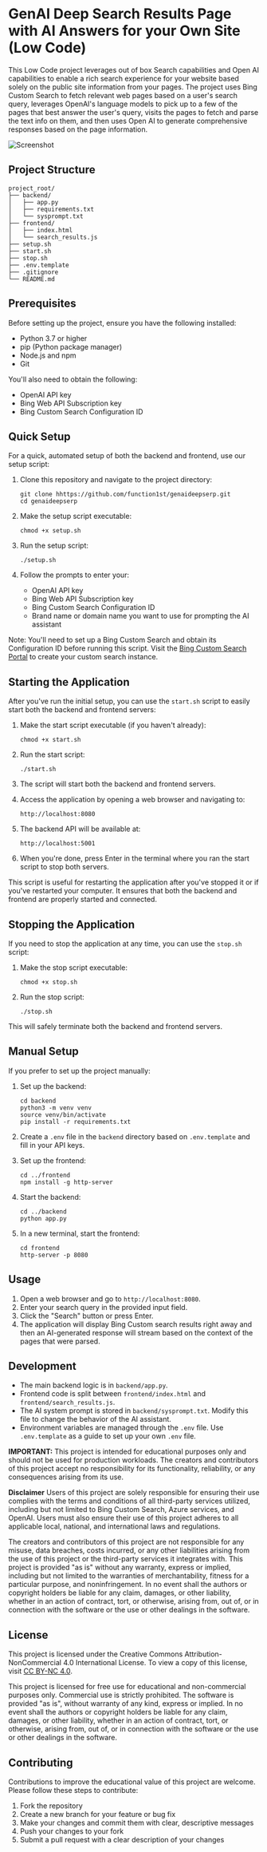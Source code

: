 # GenAI Deep Search Results Page with AI Answers for your Own Site (Low Code)
This Low Code project leverages out of box Search capabilities and Open AI capabilities to enable a rich search experience for your website based solely on the public site information from your pages. The project uses Bing Custom Search to fetch relevant web pages based on a user's search query, leverages OpenAI's language models to pick up to a few of the pages that best answer the user's query, visits the pages to fetch and parse the text info on them, and then uses Open AI to generate comprehensive responses based on the page information.

![Screenshot](example.png)

## Project Structure

```
project_root/
├── backend/
│   ├── app.py
│   ├── requirements.txt
│   └── sysprompt.txt
├── frontend/
│   ├── index.html
│   └── search_results.js
├── setup.sh
├── start.sh
├── stop.sh
├── .env.template
├── .gitignore
└── README.md
```

## Prerequisites

Before setting up the project, ensure you have the following installed:
- Python 3.7 or higher
- pip (Python package manager)
- Node.js and npm
- Git

You'll also need to obtain the following:
- OpenAI API key
- Bing Web API Subscription key
- Bing Custom Search Configuration ID

## Quick Setup

For a quick, automated setup of both the backend and frontend, use our setup script:

1. Clone this repository and navigate to the project directory:
   ```
   git clone hhttps://github.com/function1st/genaideepserp.git
   cd genaideepserp
   ```

2. Make the setup script executable:
   ```
   chmod +x setup.sh
   ```

3. Run the setup script:
   ```
   ./setup.sh
   ```

4. Follow the prompts to enter your:
   - OpenAI API key
   - Bing Web API Subscription key
   - Bing Custom Search Configuration ID
   - Brand name or domain name you want to use for prompting the AI assistant

Note: You'll need to set up a Bing Custom Search and obtain its Configuration ID before running this script. Visit the [Bing Custom Search Portal](https://www.customsearch.ai/) to create your custom search instance.

## Starting the Application

After you've run the initial setup, you can use the `start.sh` script to easily start both the backend and frontend servers:

1. Make the start script executable (if you haven't already):
   ```
   chmod +x start.sh
   ```

2. Run the start script:
   ```
   ./start.sh
   ```

3. The script will start both the backend and frontend servers.

4. Access the application by opening a web browser and navigating to:
   ```
   http://localhost:8080
   ```

5. The backend API will be available at:
   ```
   http://localhost:5001
   ```

6. When you're done, press Enter in the terminal where you ran the start script to stop both servers.

This script is useful for restarting the application after you've stopped it or if you've restarted your computer. It ensures that both the backend and frontend are properly started and connected.

## Stopping the Application

If you need to stop the application at any time, you can use the `stop.sh` script:

1. Make the stop script executable:
   ```
   chmod +x stop.sh
   ```

2. Run the stop script:
   ```
   ./stop.sh
   ```

This will safely terminate both the backend and frontend servers.

## Manual Setup

If you prefer to set up the project manually:

1. Set up the backend:
   ```
   cd backend
   python3 -m venv venv
   source venv/bin/activate
   pip install -r requirements.txt
   ```

2. Create a `.env` file in the `backend` directory based on `.env.template` and fill in your API keys.

3. Set up the frontend:
   ```
   cd ../frontend
   npm install -g http-server
   ```

4. Start the backend:
   ```
   cd ../backend
   python app.py
   ```

5. In a new terminal, start the frontend:
   ```
   cd frontend
   http-server -p 8080
   ```

## Usage

1. Open a web browser and go to `http://localhost:8080`.
2. Enter your search query in the provided input field.
3. Click the "Search" button or press Enter.
4. The application will display Bing Custom search results right away and then an AI-generated response will stream based on the context of the pages that were parsed.

## Development

- The main backend logic is in `backend/app.py`.
- Frontend code is split between `frontend/index.html` and `frontend/search_results.js`.
- The AI system prompt is stored in `backend/sysprompt.txt`. Modify this file to change the behavior of the AI assistant.
- Environment variables are managed through the `.env` file. Use `.env.template` as a guide to set up your own `.env` file.

**IMPORTANT:** This project is intended for educational purposes only and should not be used for production workloads. The creators and contributors of this project accept no responsibility for its functionality, reliability, or any consequences arising from its use.

**Disclaimer**
Users of this project are solely responsible for ensuring their use complies with the terms and conditions of all third-party services utilized, including but not limited to Bing Custom Search, Azure services, and OpenAI. Users must also ensure their use of this project adheres to all applicable local, national, and international laws and regulations.

The creators and contributors of this project are not responsible for any misuse, data breaches, costs incurred, or any other liabilities arising from the use of this project or the third-party services it integrates with. This project is provided "as is" without any warranty, express or implied, including but not limited to the warranties of merchantability, fitness for a particular purpose, and noninfringement. In no event shall the authors or copyright holders be liable for any claim, damages, or other liability, whether in an action of contract, tort, or otherwise, arising from, out of, or in connection with the software or the use or other dealings in the software.

## License
This project is licensed under the Creative Commons Attribution-NonCommercial 4.0 International License. To view a copy of this license, visit [CC BY-NC 4.0](https://creativecommons.org/licenses/by-nc/4.0/).

This project is licensed for free use for educational and non-commercial purposes only. Commercial use is strictly prohibited. The software is provided "as is", without warranty of any kind, express or implied. In no event shall the authors or copyright holders be liable for any claim, damages, or other liability, whether in an action of contract, tort, or otherwise, arising from, out of, or in connection with the software or the use or other dealings in the software.

## Contributing
Contributions to improve the educational value of this project are welcome. Please follow these steps to contribute:

1. Fork the repository
2. Create a new branch for your feature or bug fix
3. Make your changes and commit them with clear, descriptive messages
4. Push your changes to your fork
5. Submit a pull request with a clear description of your changes
